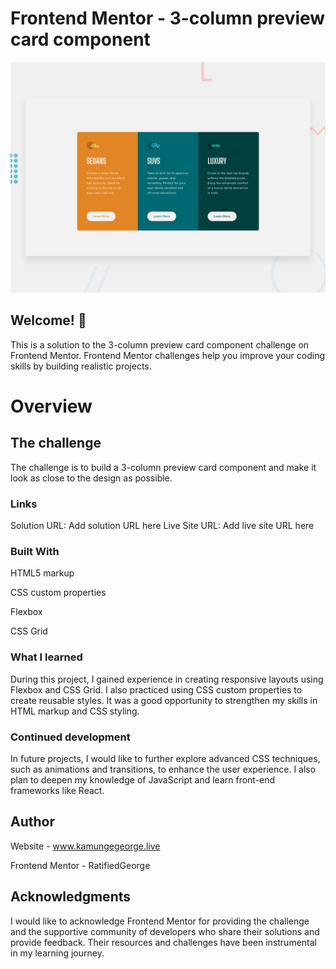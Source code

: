 # Frontend Mentor - 3-column preview card component

![Design preview for the 3-column preview card component coding challenge](./design/desktop-preview.jpg)

## Welcome! 👋

This is a solution to the 3-column preview card component challenge on Frontend Mentor. Frontend Mentor challenges help you improve your coding skills by building realistic projects.

# Overview
## The challenge
The challenge is to build a 3-column preview card component and make it look as close to the design as possible.


### Links
Solution URL: Add solution URL here
Live Site URL: Add live site URL here


### Built With
HTML5 markup

CSS custom properties

Flexbox

CSS Grid

### What I learned
During this project, I gained experience in creating responsive layouts using Flexbox and CSS Grid. I also practiced using CSS custom properties to create reusable styles. It was a good opportunity to strengthen my skills in HTML markup and CSS styling.

### Continued development
In future projects, I would like to further explore advanced CSS techniques, such as animations and transitions, to enhance the user experience. I also plan to deepen my knowledge of JavaScript and learn front-end frameworks like React.


## Author
Website - www.kamungegeorge.live

Frontend Mentor - RatifiedGeorge

## Acknowledgments
I would like to acknowledge Frontend Mentor for providing the challenge and the supportive community of developers who share their solutions and provide feedback. Their resources and challenges have been instrumental in my learning journey.







